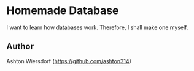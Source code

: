Homemade Database
=================

I want to learn how databases work. Therefore, I shall make one
myself.

Author
------

Ashton Wiersdorf (https://github.com/ashton314)
